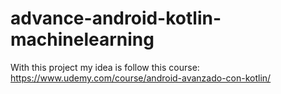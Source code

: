 # advance-android-kotlin-machinelearning
With this project my idea is follow this course: https://www.udemy.com/course/android-avanzado-con-kotlin/
